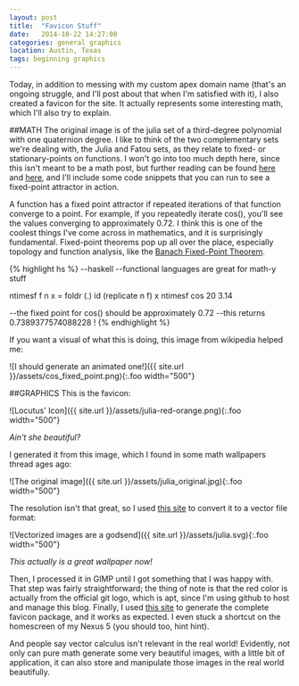 ```yaml
---
layout: post
title:  "Favicon Stuff"
date:   2014-10-22 14:27:00
categories: general graphics
location: Austin, Texas
tags: beginning graphics
---
```


Today, in addition to messing with my custom apex domain name (that's an ongoing struggle, and I'll post about that when I'm satisfied with it), I also created a favicon for the site. It actually represents some interesting math, which I'll also try to explain.

##MATH
The original image is of the julia set of a third-degree polynomial with one quaternion degree. I like to think of the two complementary sets we're dealing with, the Julia and Fatou sets, as they relate to fixed- or stationary-points on functions. I won't go into too much depth here, since this isn't meant to be a math post, but further reading can be found [here](http://en.wikipedia.org/wiki/Julia_set) and [here](http://mathworld.wolfram.com/JuliaSet.html), and I'll include some code snippets that you can run to see a fixed-point attractor in action.

A function has a fixed point attractor if repeated iterations of that function converge to a point. For example, if you repeatedly iterate cos(), you'll see the values converging to approximately 0.72. I think this is one of the coolest things I've come across in mathematics, and it is surprisingly fundamental. Fixed-point theorems pop up all over the place, especially topology and function analysis, like the [Banach Fixed-Point Theorem](http://en.wikipedia.org/wiki/Banach_fixed-point_theorem). 

{% highlight hs %}
--haskell
--functional languages are great for math-y stuff

ntimesf f n x = foldr (.) id (replicate n f) x
ntimesf cos 20 3.14

--the fixed point for cos() should be approximately 0.72
--this returns 0.7389377574088228 !
{% endhighlight %}

If you want a visual of what this is doing, this image from wikipedia helped me:

![I should generate an animated one!]({{ site.url }}/assets/cos_fixed_point.png){:.foo width="500"}

##GRAPHICS
This is the favicon:

![Locutus' Icon]({{ site.url }}/assets/julia-red-orange.png){:.foo width="500"}

*Ain't she beautiful?*

I generated it from this image, which I found in some math wallpapers thread ages ago:

![The original image]({{ site.url }}/assets/julia_original.jpg){:.foo width="500"}

The resolution isn't that great, so I used [this site](http://image.online-convert.com/convert-to-svg) to convert it to a vector file format:

![Vectorized images are a godsend]({{ site.url }}/assets/julia.svg){:.foo width="500"}

*This actually is a great wallpaper now!*

Then, I processed it in GIMP until I got something that I was happy with. That step was fairly straightforward; the thing of note is that the red color is actually from the official git logo, which is apt, since I'm using github to host and manage this blog. Finally, I used [this site](http://realfavicongenerator.net/) to generate the complete favicon package, and it works as expected. I even stuck a shortcut on the homescreen of my Nexus 5 (you should too, hint hint).

And people say vector calculus isn't relevant in the real world! Evidently, not only can pure math generate some very beautiful images, with a little bit of application, it can also store and manipulate those images in the real world beautifully.